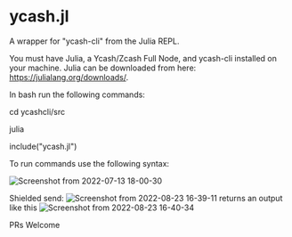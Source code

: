 # ycash.jl
A wrapper for "ycash-cli" from the Julia REPL.

You must have Julia, a Ycash/Zcash Full Node, and ycash-cli installed on your machine.
Julia can be downloaded from here: https://julialang.org/downloads/.


In bash run the following commands:

  cd ycashcli/src
  
  julia
  
  include("ycash.jl")
  
To run commands use the following syntax:

![Screenshot from 2022-07-13 18-00-30](https://user-images.githubusercontent.com/72562693/178844201-d10a9ca7-df25-454d-8d72-ba0a0b6e859f.png)

Shielded send:
![Screenshot from 2022-08-23 16-39-11](https://user-images.githubusercontent.com/72562693/186261200-ab71b02a-e864-49e7-af8a-38edbe4adfe3.png)
returns an output like this
![Screenshot from 2022-08-23 16-40-34](https://user-images.githubusercontent.com/72562693/186261330-a75d5562-a71a-4660-9890-dc9baa282bc8.png)


PRs Welcome
